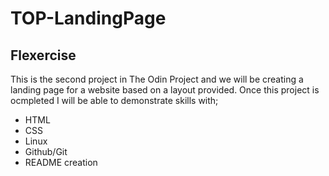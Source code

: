 # TOP-LandingPage

## Flexercise

This is the second project in The Odin Project and we will be creating a landing page for a website based on a layout provided. Once this project is ocmpleted I will be able to demonstrate skills with;

- HTML
- CSS
- Linux
- Github/Git
- README creation
